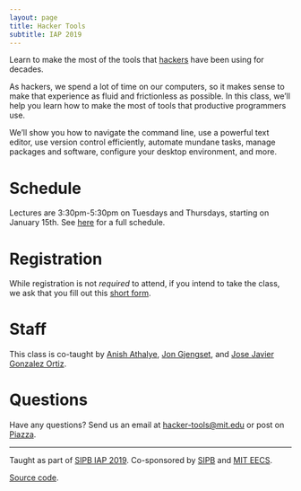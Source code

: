 ```yaml
---
layout: page
title: Hacker Tools
subtitle: IAP 2019
---
```


Learn to make the most of the tools that
[hackers](https://en.wikipedia.org/wiki/Hacker_culture) have been using for
decades.

As hackers, we spend a lot of time on our computers, so it makes sense to make
that experience as fluid and frictionless as possible. In this class, we’ll
help you learn how to make the most of tools that productive programmers use.

We’ll show you how to navigate the command line, use a powerful text editor,
use version control efficiently, automate mundane tasks, manage packages and
software, configure your desktop environment, and more.

# Schedule

Lectures are 3:30pm-5:30pm on Tuesdays and Thursdays, starting on January 15th.
See [here](/schedule/) for a full schedule.

# Registration

While registration is not _required_ to attend, if you intend to take the
class, we ask that you fill out this [short
form](https://goo.gl/forms/HSdsUQ204Ow8BgUs2).

# Staff

This class is co-taught by [Anish Athalye](https://www.anishathalye.com/), [Jon
Gjengset](https://thesquareplanet.com/), and [Jose Javier Gonzalez
Ortiz](http://josejg.com/).

# Questions

Have any questions? Send us an email at
[hacker-tools@mit.edu](mailto:hacker-tools@mit.edu) or post on
[Piazza](https://piazza.com/class/jqjpgaeaz77785).

---

<div class="small center">
<p>Taught as part of <a href="https://sipb.mit.edu/iap/">SIPB IAP 2019</a>. Co-sponsored by <a href="https://sipb.mit.edu/">SIPB</a> and <a href="https://www.eecs.mit.edu/">MIT EECS</a>.</p>
<p><a href="https://github.com/hacker-tools/hacker-tools.github.io">Source code</a>.</p>
</div>
